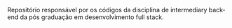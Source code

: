 Repositório responsável por os códigos da disciplina de intermediary back-end da pós graduação em desenvolvimento full stack.
